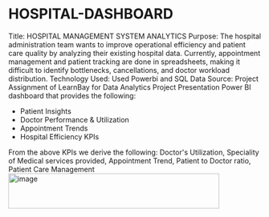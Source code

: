 # HOSPITAL-DASHBOARD
Title: HOSPITAL MANAGEMENT SYSTEM ANALYTICS
Purpose: The hospital administration team wants to improve operational efficiency and patient care quality by analyzing their existing hospital data. Currently, appointment management and patient tracking are done in spreadsheets, making it difficult to identify bottlenecks, cancellations, and doctor workload distribution.
Technology Used: Used Powerbi and SQL
Data Source: Project Assignment of LearnBay for Data Analytics Project Presentation
Power BI dashboard that provides  the following:
 - Patient Insights 
 - Doctor Performance & Utilization
 - Appointment Trends
 - Hospital Efficiency KPIs

From the above KPIs we derive the following:
Doctor's Utilization, Speciality of Medical services provided, Appointment Trend, Patient to Doctor ratio, Patient Care Management
<img width="420" height="70" alt="image" src="https://github.com/user-attachments/assets/c9030bad-4472-4558-9609-d8b27446c1f9" />

